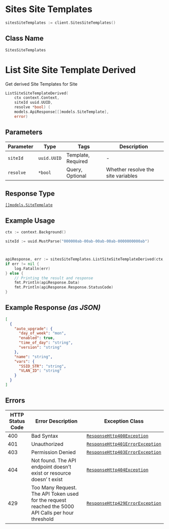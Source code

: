 # Sites Site Templates

```go
sitesSiteTemplates := client.SitesSiteTemplates()
```

## Class Name

`SitesSiteTemplates`


# List Site Site Template Derived

Get derived Site Templates for Site

```go
ListSiteSiteTemplateDerived(
    ctx context.Context,
    siteId uuid.UUID,
    resolve *bool) (
    models.ApiResponse[[]models.SiteTemplate],
    error)
```

## Parameters

| Parameter | Type | Tags | Description |
|  --- | --- | --- | --- |
| `siteId` | `uuid.UUID` | Template, Required | - |
| `resolve` | `*bool` | Query, Optional | Whether resolve the site variables |

## Response Type

[`[]models.SiteTemplate`](../../doc/models/site-template.md)

## Example Usage

```go
ctx := context.Background()

siteId := uuid.MustParse("000000ab-00ab-00ab-00ab-0000000000ab")



apiResponse, err := sitesSiteTemplates.ListSiteSiteTemplateDerived(ctx, siteId, nil)
if err != nil {
    log.Fatalln(err)
} else {
    // Printing the result and response
    fmt.Println(apiResponse.Data)
    fmt.Println(apiResponse.Response.StatusCode)
}
```

## Example Response *(as JSON)*

```json
[
  {
    "auto_upgrade": {
      "day_of_week": "mon",
      "enabled": true,
      "time_of_day": "string",
      "version": "string"
    },
    "name": "string",
    "vars": {
      "SSID_STR": "string",
      "VLAN_ID": "string"
    }
  }
]
```

## Errors

| HTTP Status Code | Error Description | Exception Class |
|  --- | --- | --- |
| 400 | Bad Syntax | [`ResponseHttp400Exception`](../../doc/models/response-http-400-exception.md) |
| 401 | Unauthorized | [`ResponseHttp401ErrorException`](../../doc/models/response-http-401-error-exception.md) |
| 403 | Permission Denied | [`ResponseHttp403ErrorException`](../../doc/models/response-http-403-error-exception.md) |
| 404 | Not found. The API endpoint doesn’t exist or resource doesn’ t exist | [`ResponseHttp404Exception`](../../doc/models/response-http-404-exception.md) |
| 429 | Too Many Request. The API Token used for the request reached the 5000 API Calls per hour threshold | [`ResponseHttp429ErrorException`](../../doc/models/response-http-429-error-exception.md) |

